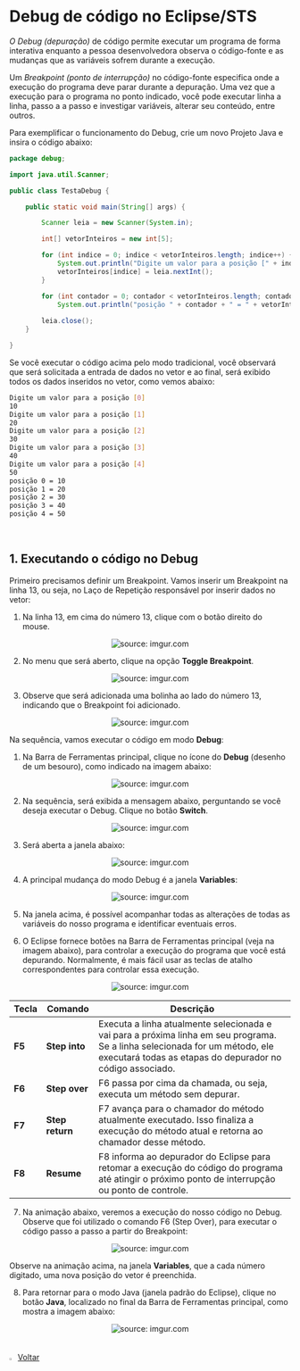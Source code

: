 <h1>Debug de código no Eclipse/STS</h1>



*O Debug (depuração)* de código permite executar um programa de forma interativa enquanto a pessoa desenvolvedora observa o código-fonte e as mudanças que as variáveis sofrem durante a execução.

Um *Breakpoint (ponto de interrupção)* no código-fonte especifica onde a execução do programa deve parar durante a depuração. Uma vez que a execução para o programa no ponto indicado, você pode executar linha a linha, passo a a passo e investigar variáveis, alterar seu conteúdo, entre outros.

Para exemplificar o funcionamento do Debug, crie um novo Projeto Java e insira o código abaixo:

```java
package debug;

import java.util.Scanner;

public class TestaDebug {

	public static void main(String[] args) {

		Scanner leia = new Scanner(System.in);

		int[] vetorInteiros = new int[5];

		for (int indice = 0; indice < vetorInteiros.length; indice++) {
			System.out.println("Digite um valor para a posição [" + indice + "]");
			vetorInteiros[indice] = leia.nextInt();
		}

		for (int contador = 0; contador < vetorInteiros.length; contador++)
			System.out.println("posição " + contador + " = " + vetorInteiros[contador]);
		
		leia.close();
	}

}
```

Se você executar o código acima pelo modo tradicional, você observará que será solicitada a entrada de dados no vetor e ao final, será exibido todos os dados inseridos no vetor, como vemos abaixo: 

```bash
Digite um valor para a posição [0]
10
Digite um valor para a posição [1]
20
Digite um valor para a posição [2]
30
Digite um valor para a posição [3]
40
Digite um valor para a posição [4]
50
posição 0 = 10
posição 1 = 20
posição 2 = 30
posição 3 = 40
posição 4 = 50
```

<br />

<h2>1. Executando o código no Debug</h2>



Primeiro precisamos definir um Breakpoint. Vamos inserir um Breakpoint na linha 13, ou seja, no Laço de Repetição responsável por inserir dados no vetor:

1. Na linha 13, em cima do número 13, clique com o botão direito do mouse. 

<div align="center"><img src="https://i.imgur.com/KOoPF2p.png" title="source: imgur.com" /></div>

2. No menu que será aberto, clique na opção **Toggle Breakpoint**.

<div align="center"><img src="https://i.imgur.com/Txz9Tit.png" title="source: imgur.com" /></div>

3. Observe que será adicionada uma bolinha ao lado do número 13, indicando que o Breakpoint foi adicionado.

<div align="center"><img src="https://i.imgur.com/S3b7Bhe.png" title="source: imgur.com" /></div>



Na sequência, vamos executar o código em modo **Debug**:

1. Na Barra de Ferramentas principal, clique no ícone do **Debug** (desenho de um besouro), como indicado na imagem abaixo:

<div align="center"><img src="https://i.imgur.com/PJQ5JHP.png" title="source: imgur.com" /></div>

2. Na sequência, será exibida a mensagem abaixo, perguntando se você deseja executar o Debug. Clique no botão **Switch**.

<div align="center"><img src="https://i.imgur.com/M7PSZLm.png" title="source: imgur.com" /></div>

3. Será aberta a janela abaixo:

<div align="center"><img src="https://i.imgur.com/jV40JsO.png" title="source: imgur.com" /></div>

4. A principal mudança do modo Debug é a janela **Variables**:

<div align="center"><img src="https://imgur.com/SCWhXGY.png" title="source: imgur.com" /></div>

5. Na janela acima, é possível acompanhar todas as alterações de todas as variáveis do nosso programa e identificar eventuais erros.

6. O Eclipse fornece botões na Barra de Ferramentas principal (veja na imagem abaixo), para controlar a execução do programa que você está depurando. Normalmente, é mais fácil usar as teclas de atalho correspondentes para controlar essa execução.

<div align="center"><img src="https://i.imgur.com/UYAx3RE.png" title="source: imgur.com" /></div>

| Tecla  | Comando         | Descrição                                                    |
| ------ | --------------- | ------------------------------------------------------------ |
| **F5** | **Step into**   | Executa a linha atualmente selecionada e vai para a próxima linha em seu programa. Se a linha selecionada for um método, ele executará todas as etapas do depurador no código associado. |
| **F6** | **Step over**   | F6 passa por cima da chamada, ou seja, executa um método sem depurar. |
| **F7** | **Step return** | F7 avança para o chamador do método atualmente executado. Isso finaliza a execução do método atual e retorna ao chamador desse método. |
| **F8** | **Resume**      | F8 informa ao depurador do Eclipse para retomar a execução do código do  programa até atingir o próximo ponto de interrupção ou ponto de  controle. |

7. Na animação abaixo, veremos a execução do nosso código no Debug. Observe que foi utilizado o comando F6 (Step Over), para executar o código passo a passo a partir do Breakpoint:

<div align="center"><img src="https://i.imgur.com/JtDKhWH.gif" title="source: imgur.com" /></div>

Observe na animação acima, na janela **Variables**, que a cada número digitado, uma nova posição do vetor é preenchida.

8. Para retornar para o modo Java (janela padrão do Eclipse), clique no botão **Java**, localizado no final da Barra de Ferramentas principal, como mostra a imagem abaixo:

<div align="center"><img src="https://i.imgur.com/e20qxQb.png" title="source: imgur.com" /></div>

<br />

<br />

<div align="left"><a href="README.md"><img src="https://i.imgur.com/XMgF3gl.png" title="source: imgur.com" width="3%"/>Voltar</a></div> 
